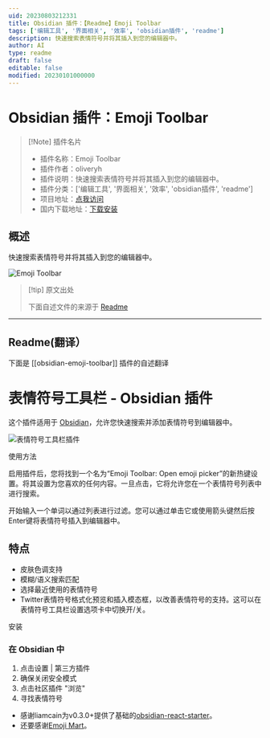 ```yaml
---
uid: 20230803212331
title: Obsidian 插件：【Readme】Emoji Toolbar
tags: ['编辑工具', '界面相关', '效率', 'obsidian插件', 'readme']
description: 快速搜索表情符号并将其插入到您的编辑器中。
author: AI
type: readme
draft: false
editable: false
modified: 20230101000000
---
```


# Obsidian 插件：Emoji Toolbar

> [!Note] 插件名片
> - 插件名称：Emoji Toolbar
> - 插件作者：oliveryh
> - 插件说明：快速搜索表情符号并将其插入到您的编辑器中。
> - 插件分类：['编辑工具', '界面相关', '效率', 'obsidian插件', 'readme']
> - 项目地址：[点我访问](https://github.com/oliveryh/obsidian-emoji-toolbar)
> - 国内下载地址：[下载安装](https://pkmer.cn/products/plugin/pluginMarket/?obsidian-emoji-toolbar)

## 概述

快速搜索表情符号并将其插入到您的编辑器中。

![Emoji Toolbar](https://cdn.pkmer.cn/covers/obsidian-emoji-toolbar_new.gif!pkmer)

> [!tip] 原文出处
> 
>下面自述文件的来源于 [Readme](https://ghproxy.net/https://raw.githubusercontent.com/oliveryh/obsidian-emoji-toolbar/main/README.md)
> 

---

## Readme(翻译）

下面是 [[obsidian-emoji-toolbar]] 插件的自述翻译



# 表情符号工具栏 - Obsidian 插件

这个插件适用于 [Obsidian](https://obsidian.md/)，允许您快速搜索并添加表情符号到编辑器中。

![表情符号工具栏插件](https://raw.githubusercontent.com/oliveryh/obsidian-emoji-toolbar/main/demo/demo.gif)

使用方法

启用插件后，您将找到一个名为“Emoji Toolbar: Open emoji picker”的新热键设置。将其设置为您喜欢的任何内容。一旦点击，它将允许您在一个表情符号列表中进行搜索。

开始输入一个单词以通过列表进行过滤。您可以通过单击它或使用箭头键然后按Enter键将表情符号插入到编辑器中。

## 特点

- 皮肤色调支持
- 模糊/语义搜索匹配
- 选择最近使用的表情符号
- Twitter表情符号格式化预览和插入模态框，以改善表情符号的支持。这可以在表情符号工具栏设置选项卡中切换开/关。

安装

### 在 Obsidian 中

1. 点击设置 | 第三方插件
2. 确保关闭安全模式
3. 点击社区插件 "浏览"
4. 寻找表情符号

- 感谢liamcain为v0.3.0+提供了基础的[obsidian-react-starter](https://github.com/obsidian-community/obsidian-react-starter)。
- 还要感谢[Emoji Mart](https://github.com/missive/emoji-mart)。



